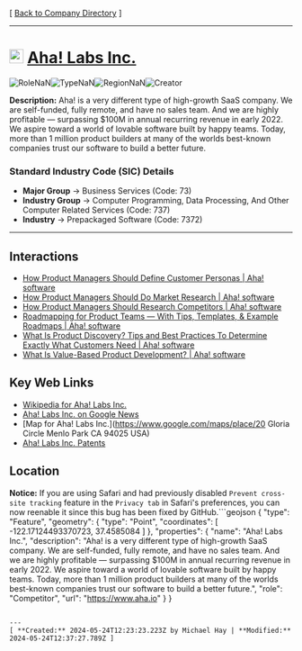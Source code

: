 [ [Back to Company Directory](./README.md) ]

---

# <img src="https://www.aha.io/icons/icon-512x512.png?v=4b9222967840d785d04c63c361279f97" alt="Aha! Labs Inc. Logo" height="25px" title="Aha! Labs Inc." />  [Aha! Labs Inc.](https://www.aha.io) 


![Role](https://img.shields.io/badge/Role-Competitor-blue?style=for-the-badge)NaN![Type](https://img.shields.io/badge/Type-Private-blue?style=for-the-badge)NaN![Region](https://img.shields.io/badge/Region-AMER-blue?style=for-the-badge)NaN![Creator](https://img.shields.io/badge/Creator-Michael%20Hay-blue?style=for-the-badge)

**Description:** Aha! is a very different type of high-growth SaaS company. We are self-funded, fully remote, and have no sales team. And we are highly profitable — surpassing $100M in annual recurring revenue in early 2022. We aspire toward a world of lovable software built by happy teams. Today, more than 1 million product builders at many of the worlds best-known companies trust our software to build a better future.

### Standard Industry Code (SIC) Details

* **Major Group** &#8594; Business Services (Code: 73)
* **Industry Group** &#8594; Computer Programming, Data Processing, And Other Computer Related Services (Code: 737)
* **Industry** &#8594; Prepackaged Software (Code: 7372)

---


## Interactions
 
 *  [How Product Managers Should Define Customer Personas | Aha! software](/Interactions/How%20Product%20Managers%20Should%20Define%20Customer%20Personas%20%7C%20Aha!%20software.pdf) 
*  [How Product Managers Should Do Market Research | Aha! software](/Interactions/How%20Product%20Managers%20Should%20Do%20Market%20Research%20%7C%20Aha!%20software.pdf) 
*  [How Product Managers Should Research Competitors | Aha! software](/Interactions/How%20Product%20Managers%20Should%20Research%20Competitors%20%7C%20Aha!%20software.pdf) 
*  [Roadmapping for Product Teams — With Tips, Templates, & Example Roadmaps | Aha! software](/Interactions/Roadmapping%20for%20Product%20Teams%20%E2%80%94%20With%20Tips,%20Templates,%20&%20Example%20Roadmaps%20%7C%20Aha!%20software.pdf) 
*  [What Is Product Discovery? Tips and Best Practices To Determine Exactly What Customers Need | Aha! software](/Interactions/What%20Is%20Product%20Discovery?%20Tips%20and%20Best%20Practices%20To%20Determine%20Exactly%20What%20Customers%20Need%20%7C%20Aha!%20software.pdf) 
*  [What Is Value-Based Product Development? | Aha! software](/Interactions/What%20Is%20Value-Based%20Product%20Development?%20%7C%20Aha!%20software.pdf) 


## Key Web Links

*  [Wikipedia for Aha! Labs Inc.](https://en.wikipedia.org/wiki/Aha!_(company)) 
*  [Aha! Labs Inc. on Google News](https://news.google.com/search?q=Aha!%20Labs%20Inc.) 
*  [Map for Aha! Labs Inc.](https://www.google.com/maps/place/20 Gloria Circle Menlo Park CA 94025 USA) 
*  [Aha! Labs Inc. Patents](https://patents.google.com/?assignee=Aha!%20Labs%20Inc.) 


## Location
**Notice:** If you are using Safari and had previously disabled `Prevent cross-site tracking` feature in the `Privacy tab` in Safari's preferences, you can now reenable it since this bug has been fixed by GitHub.```geojson
{
  "type": "Feature",
  "geometry": {
    "type": "Point",
    "coordinates": [
      -122.17124493370723,
      37.4585084
    ]
  },
  "properties": {
    "name": "Aha! Labs Inc.",
    "description": "Aha! is a very different type of high-growth SaaS company. We are self-funded, fully remote, and have no sales team. And we are highly profitable — surpassing $100M in annual recurring revenue in early 2022. We aspire toward a world of lovable software built by happy teams. Today, more than 1 million product builders at many of the worlds best-known companies trust our software to build a better future.",
    "role": "Competitor",
    "url": "https://www.aha.io"
  }
}
```

---
[ **Created:** 2024-05-24T12:23:23.223Z by Michael Hay | **Modified:** 2024-05-24T12:37:27.789Z ]